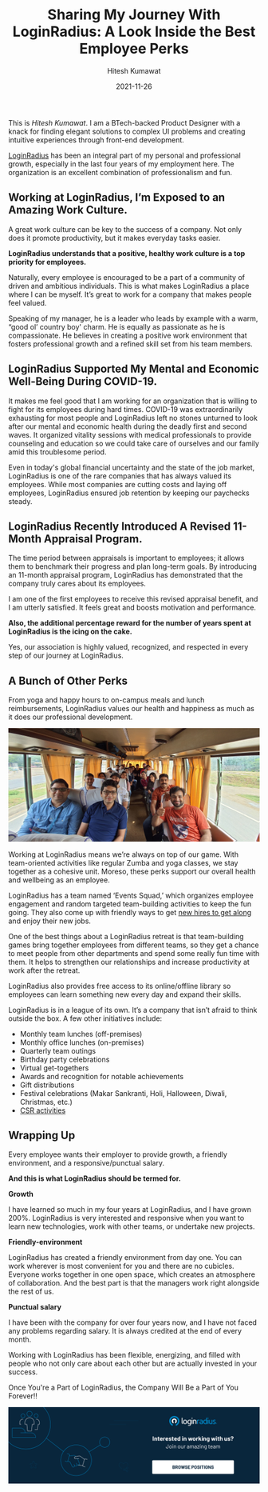 ﻿---
title: "Sharing My Journey With LoginRadius: A Look Inside the Best Employee Perks"
date: "2021-11-26"
coverImage: "picture04.jpg"
tags: ["loginradius"]
featured: false 
author: "Hitesh Kumawat"
description: "Working at LoginRadius is more than just a job. The organization is an excellent combination of professionalism and fun, where an employee’s association is highly valued, recognized, and respected in every step of their journey."
metadescription: "From working with the brilliant minds in the industry to being highly recognized, this blog will give you a behind the scenes look at what it is like to work at LoginRadius."
metatitle: "I Work For LoginRadius and Here is What It's Like"
---

This is _Hitesh Kumawat_. I am a BTech-backed Product Designer with a knack for finding elegant solutions to complex UI problems and creating intuitive experiences through front-end development. 

[LoginRadius](https://www.loginradius.com/company/) has been an integral part of my personal and professional growth, especially in the last four years of my employment here. The organization is an excellent combination of professionalism and fun.


## Working at LoginRadius, I’m Exposed to an Amazing Work Culture.

A great work culture can be key to the success of a company. Not only does it promote productivity, but it makes everyday tasks easier. 

**LoginRadius understands that a positive, healthy work culture is a top priority for employees.**

Naturally, every employee is encouraged to be a part of a community of driven and ambitious individuals. This is what makes LoginRadius a place where I can be myself. It’s great to work for a company that makes people feel valued.

Speaking of my manager, he is a leader who leads by example with a warm, “good ol’ country boy' charm. He is equally as passionate as he is compassionate. He believes in creating a positive work environment that fosters professional growth and a refined skill set from his team members.


## LoginRadius Supported My Mental and Economic Well-Being During COVID-19.

It makes me feel good that I am working for an organization that is willing to fight for its employees during hard times. COVID-19 was extraordinarily exhausting for most people and LoginRadius left no stones unturned to look after our mental and economic health during the deadly first and second waves. It organized vitality sessions with medical professionals to provide counseling and education so we could take care of ourselves and our family amid this troublesome period.

Even in today's global financial uncertainty and the state of the job market, LoginRadius is one of the rare companies that has always valued its employees. While most companies are cutting costs and laying off employees, LoginRadius ensured job retention by keeping our paychecks steady.


## LoginRadius Recently Introduced A Revised 11-Month Appraisal Program.

The time period between appraisals is important to employees; it allows them to benchmark their progress and plan long-term goals. By introducing an 11-month appraisal program, LoginRadius has demonstrated that the company truly cares about its employees.

I am one of the first employees to receive this revised appraisal benefit, and I am utterly satisfied. It feels great and boosts motivation and performance. 

**Also, the additional percentage reward for the number of years spent at LoginRadius is the icing on the cake.**

Yes, our association is highly valued, recognized, and respected in every step of our journey at LoginRadius. 


## A Bunch of Other Perks

From yoga and happy hours to on-campus meals and lunch reimbursements, LoginRadius values our health and happiness as much as it does our professional development.

![picture05.jpg](picture05.jpg)

Working at LoginRadius means we’re always on top of our game. With team-oriented activities like regular Zumba and yoga classes, we stay together as a cohesive unit. Moreso, these perks support our overall health and wellbeing as an employee.

LoginRadius has a team named ‘Events Squad,’ which organizes employee engagement and random targeted team-building activities to keep the fun going. They also come up with friendly ways to get [new hires to get along](https://www.loginradius.com/blog/fuel/loginradius-journey-csm/) and enjoy their new jobs.

One of the best things about a LoginRadius retreat is that team-building games bring together employees from different teams, so they get a chance to meet people from other departments and spend some really fun time with them. It helps to strengthen our relationships and increase productivity at work after the retreat.

LoginRadius also provides free access to its online/offline library so employees can learn something new every day and expand their skills. 

LoginRadius is in a league of its own. It’s a company that isn’t afraid to think outside the box. A few other initiatives include:



* Monthly team lunches (off-premises)
* Monthly office lunches (on-premises)
* Quarterly team outings
* Birthday party celebrations
* Virtual get-togethers
* Awards and recognition for notable achievements
* Gift distributions
* Festival celebrations (Makar Sankranti, Holi, Halloween, Diwali, Christmas, etc.)
* [CSR activities](https://www.loginradius.com/blog/fuel/loginradius-journey-csm/)


## Wrapping Up

Every employee wants their employer to provide growth, a friendly environment, and a responsive/punctual salary.

**And this is what LoginRadius should be termed for.**

**Growth**

I have learned so much in my four years at LoginRadius, and I have grown 200%. LoginRadius is very interested and responsive when you want to learn new technologies, work with other teams, or undertake new projects.

**Friendly-environment**

LoginRadius has created a friendly environment from day one. You can work wherever is most convenient for you and there are no cubicles. Everyone works together in one open space, which creates an atmosphere of collaboration. And the best part is that the managers work right alongside the rest of us. 

**Punctual salary**

I have been with the company for over four years now, and I have not faced any problems regarding salary. It is always credited at the end of every month. 

Working with LoginRadius has been flexible, energizing, and filled with people who not only care about each other but are actually invested in your success. 

Once You're a Part of LoginRadius, the Company Will Be a Part of You Forever!!

[![career-page](career-page.png)](https://www.loginradius.com/careers/)
